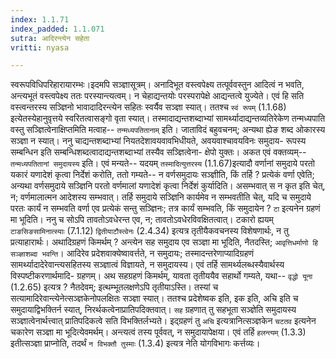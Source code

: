 ```yaml
---
index: 1.1.71
index_padded: 1.1.071
sutra: आदिरन्त्येन सहेता
vritti: nyasa

---
```

स्वरूपविधिपरिहारायारम्भः।इदमपि सञ्ज्ञासूत्रम्। अनादिभूत वस्त्वपेक्ष्य तत्पूर्ववस्तुन आदित्वं न भवति, अन्त्यभूतं वस्त्वपेक्ष्य ततः परस्यान्त्यत्वम्। न
चेहाद्यन्तयोः परस्परापेक्षे आद्यन्तत्वे युज्येते। एवं हि सति वस्त्वन्तरस्य
सञ्ज्ञिनो भावादादिरन्त्येन सहितः स्वर्यैव सञ्ज्ञा स्यात्। ततश्च `स्वं रूपम्` (1.1.68) इत्येतस्येहानुवृत्तये स्वरितत्वासङ्गो वृता स्यात्। तस्मादाद्यन्तशब्दाभ्यां
सामर्थ्यादाद्यन्तव्यतिरेकेण तन्मध्यपाति वस्तु सञ्ज्ञित्वेनाक्षिप्तमिति मत्वाह-- `तन्मध्यपतितानाम्` इति। जाताविदं बहुवचनम्; अन्यथा ह्येङ शब्द ओकारस्य सञ्ज्ञा न
स्यात्।
ननु चाद्यन्तशब्दाभ्यां नियतदेशावयवावभिधीयते, अवयवाश्चावयविनः समुदाय-
रूपस्य सम्बन्धिन इति सम्बन्धिशब्दत्वादाद्यन्तशब्दाभ्यां तस्यैव सञ्ज्ञित्वेना-
क्षेपो युक्तः। अकत एवं वक्तव्यम्-- `तन्मध्यपतितानां समुदायस्य` इति। एवं मन्यते-- यदयम् `तस्मादित्युत्तरस्य` (1.1.67)इत्यादौ वर्णानां समुदाये परतो यकारं यणादेशं कृत्वा निर्देशं करोति, ततो गम्यते-- न वर्णसमुदायः सञ्ज्ञीति, किं तर्हि ?
प्रत्येकं वर्णा एवेति; अन्यथा वर्णसमुदाये सञ्ज्ञिनि परतो वर्णमालां यणादेशं कृत्वा निर्देशं कुर्यादिति। असम्भवात् स न कृत इति चेत्, न; वर्णमालात्मन आदेशस्य सम्भवात्। तर्हि समुदाये सञ्ज्ञिनि कार्यमेव न सम्भवतीति चेत्, यदि च समुदाये परतः
कार्यं न सम्भवति वर्णा एव प्रत्येकं सन्तु सञ्ज्ञिनः; तत्र कार्यं सम्भवति, किं समुदायेन ? `टा` इत्यनेन ग्रहणं मा भूदिति। ननु च सोऽपि तावतोऽवधेरन्त एव, न;
तावतोऽवधेरविवक्षितत्वात्। टकारो ह्ययम् `टाङसिङसामिनात्स्याः` (7.1.12) `द्वितीयाटौस्त्वेनः` (2.4.34) इत्यत्र तृतीयैकवचनस्य विशेषणार्थः, न तु प्रत्याहारार्थः।
अथादिग्रहणं किमर्थम् ? अन्त्येन सह समुदाय एव सञ्ज्ञा मा भूदिति, नैतदस्ति; `आवृत्तिधर्माणो हि सञ्ज्ञाशब्दा भवन्ति`। आदिरेव प्रदेशवाक्येष्वावर्त्तते, न
समुदायः; तस्मादन्तरेणाप्यादिग्रहणं सामर्थ्यादादेरेवान्त्यसहितस्य सञ्ज्ञात्वं
विज्ञायते, न समुदायस्य। एवं तर्हि सामर्थ्यलब्धस्यैवार्थस्य विस्पष्टीकरणार्थमादि-
ग्रहणम्।
अथ सहग्रहणं किमर्थम्, यावता तृतीययैव सहार्थो गम्यते, यथा-- `वृद्धो यूना` (1.2.65) इत्यत्र ? नैतदेवम्; इत्थम्भूतलक्षणेऽपि तृतीयाऽस्ति। तस्यां च सत्यामादिरेवान्त्येनेत्सञ्ज्ञकेनोपलक्षितः सञ्ज्ञा स्यात्। ततश्च प्रदेशेष्वक इति, इक इति, अचि इति च समुदायाद्विभक्तिर्न स्यात्, निरर्थकत्वेनाप्रातिपदिक्तवात्। `सह` ग्रहणात् तु सहभूता सञ्ज्ञेति समुदायस्य सञ्ज्ञात्वेनार्थत्त्वात् प्रातिपदिकत्वे सति
विभक्तिर्लभ्यते।
इद्ग्रहणं तु `अचि` इत्यत्रानित्सञ्ज्ञकेन `चटतव` इत्यनेन चकारेण सञ्ज्ञा मा भूदित्येवमर्थम्। अन्त्यत्वं तस्य पूर्ववत्, न समुदायापेक्षया। एवं तर्हि
`हलन्त्यम्` (1.3.3) इतीत्सञ्ज्ञा प्राप्नोति, तदर्थं `न विभक्तौ तुस्माः` (1.3.4)
इत्यत्र नेति योगविभागः कर्त्तव्यः।